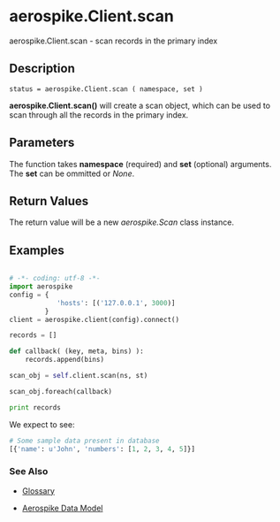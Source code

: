 
# aerospike.Client.scan

aerospike.Client.scan - scan records in the primary index

## Description

```
status = aerospike.Client.scan ( namespace, set )

```

**aerospike.Client.scan()** will create a scan object, which can be used to scan through
all the records in the primary index.   

## Parameters

The function takes **namespace** (required) and **set** (optional) arguments. The **set** can
be ommitted or *None*.


## Return Values
The return value will be a new *aerospike.Scan* class instance.

## Examples

```python

# -*- coding: utf-8 -*-
import aerospike
config = {
            'hosts': [('127.0.0.1', 3000)]
         }
client = aerospike.client(config).connect()

records = []

def callback( (key, meta, bins) ):
    records.append(bins)

scan_obj = self.client.scan(ns, st)

scan_obj.foreach(callback)

print records


```

We expect to see:

```python
# Some sample data present in database
[{'name': u'John', 'numbers': [1, 2, 3, 4, 5]}]
```



### See Also



- [Glossary](http://www.aerospike.com/docs/guide/glossary.html)

- [Aerospike Data Model](http://www.aerospike.com/docs/architecture/data-model.html)
